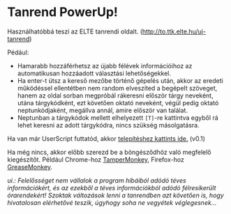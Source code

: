 Tanrend PowerUp!
===

Használhatóbbá teszi az ELTE tanrendi oldalt. (http://to.ttk.elte.hu/uj-tanrend)

Pédául:
 - Hamarabb hozzáférhetsz az újabb félévek információihoz az automatikusan hozzáadott választási lehetőségekkel.
 - Ha enter-t ütsz a kereső mezőbe történő gépelés után, akkor az eredeti működéssel ellentétben nem random elveszíted a begépelt szöveget, hanem az oldal sorban megpróbál rákeresni először tárgy neveként, utána tárgykódként, ezt követően oktató neveként, végül pedig oktató neptunkódjaként, megállva annál, amire először van találat.
 - Neptunban a tárgykódok mellett elhelyezett `[T]`-re kattintva egyből rá lehet keresni az adott tárgykódra, nincs szükség másolgatásra.

Ha van már UserScript futtatód, akkor [telepítéshez kattints ide.](https://github.com/Isti115/tanrend-powerup/raw/master/tanrend.user.js) (v0.1)

Ha még nincs, akkor előbb szerezd be a böngésződhöz való megfelelő kiegészítőt.
Például Chrome-hoz [TamperMonkey](https://chrome.google.com/webstore/detail/tampermonkey/dhdgffkkebhmkfjojejmpbldmpobfkfo), Firefox-hoz [GreaseMonkey](https://addons.mozilla.org/en-US/firefox/addon/greasemonkey/).

_ui.: Felelősséget nem vállalok a program hibáiból adódó téves információkért, és az ezekből a téves információkból adódó félresikerült órarendekért! Szoktak változások lenni a tanrendben azt követően is, hogy hivatalosan elérhetővé teszik, úgyhogy soha ne vegyétek véglegesnek..._
